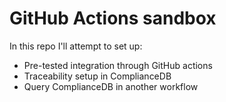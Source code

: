# GitHub Actions sandbox

In this repo I'll attempt to set up:

- Pre-tested integration through GitHub actions
- Traceability setup in ComplianceDB
- Query ComplianceDB in another workflow


